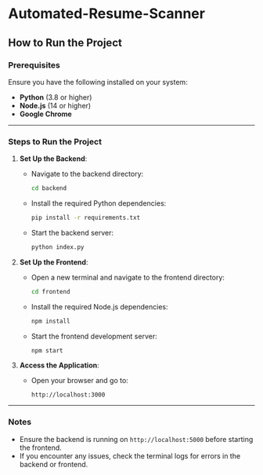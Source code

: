 # Automated-Resume-Scanner

## How to Run the Project

### Prerequisites
Ensure you have the following installed on your system:
- **Python** (3.8 or higher)
- **Node.js** (14 or higher)
- **Google Chrome**

---

### Steps to Run the Project

1. **Set Up the Backend**:
   - Navigate to the backend directory:
     ```bash
     cd backend
     ```
   - Install the required Python dependencies:
     ```bash
     pip install -r requirements.txt
     ```
   - Start the backend server:
     ```bash
     python index.py
     ```

2. **Set Up the Frontend**:
   - Open a new terminal and navigate to the frontend directory:
     ```bash
     cd frontend
     ```
   - Install the required Node.js dependencies:
     ```bash
     npm install
     ```
   - Start the frontend development server:
     ```bash
     npm start
     ```

3. **Access the Application**:
   - Open your browser and go to:
     ```
     http://localhost:3000
     ```

---

### Notes
- Ensure the backend is running on `http://localhost:5000` before starting the frontend.
- If you encounter any issues, check the terminal logs for errors in the backend or frontend.